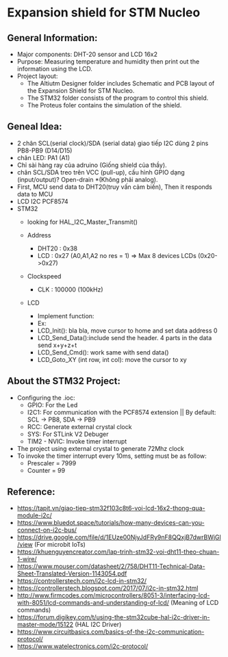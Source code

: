 # Expansion shield for STM Nucleo

## General Information:
- Major components: DHT-20 sensor and LCD 16x2
- Purpose: Measuring temperature and humidity then print out the information using the LCD.
- Project layout:
  - The Altiutm Designer folder includes Schematic and PCB layout of the Expansion Shield for STM Nucleo.
  - The STM32 folder consists of the program to control this shield.
  - The Proteus foler contains the simulation of the shield.

## Geneal Idea:
- 2 chân SCL(serial clock)/SDA (serial data) giao tiếp I2C dùng 2 pins PB8-PB9 (D14/D15)
- chân LED: PA1 (A1)
- Chỉ sài hàng ray của adruino (Giống shield của thầy).
- chân SCL/SDA treo trên VCC (pull-up), cấu hình GPIO dạng (input/output)? Open-drain *(Không phải analog).
- First, MCU send data to DHT20(truy vấn cảm biến), Then it responds data to MCU
- LCD I2C PCF8574
- STM32
  - looking for HAL_I2C_Master_Transmit()

  - Address 
  	- DHT20	:	0x38
	-  LCD	:	0x27 (A0,A1,A2 no res = 1) =>	Max 8 devices LCDs (0x20->0x27)
  - Clockspeed
	-  CLK 	:	100000 (100kHz)	

  - LCD
	- Implement function:
	- Ex:
	- LCD_Init(): bla bla, move cursor to home and set data address 0
	- LCD_Send_Data():include send the header. 4 parts in the data send x+y+z+t
	- LCD_Send_Cmd():	work same with send data()
	- LCD_Goto_XY (int row, int col): move the cursor to xy
		    
## About the STM32 Project:
- Configuring the .ioc:
  - GPIO: For the Led 
  - I2C1: For communication with the PCF8574 extension || By default: SCL -> PB8, SDA -> PB9
  - RCC: Generate external crystal clock
  - SYS: For STLink V2 Debuger
  - TIM2 - NVIC: Invoke timer interrupt
- The project using external crystal to generate 72Mhz clock
- To invoke the timer interrupt every 10ms, setting must be as follow:
  - Prescaler = 7999
  - Counter = 99

## Reference:
- https://tapit.vn/giao-tiep-stm32f103c8t6-voi-lcd-16x2-thong-qua-module-i2c/
- https://www.bluedot.space/tutorials/how-many-devices-can-you-connect-on-i2c-bus/
- https://drive.google.com/file/d/1EUze00NjyJdFRy9nF8QQxjB7dwrBWjGl/view (For microbit IoTs)
- https://khuenguyencreator.com/lap-trinh-stm32-voi-dht11-theo-chuan-1-wire/
- https://www.mouser.com/datasheet/2/758/DHT11-Technical-Data-Sheet-Translated-Version-1143054.pdf
- https://controllerstech.com/i2c-lcd-in-stm32/
- https://controllerstech.blogspot.com/2017/07/i2c-in-stm32.html
- http://www.firmcodes.com/microcontrollers/8051-3/interfacing-lcd-with-8051/lcd-commands-and-understanding-of-lcd/ (Meaning of LCD commands)
- https://forum.digikey.com/t/using-the-stm32cube-hal-i2c-driver-in-master-mode/15122 (HAL I2C Driver)
- https://www.circuitbasics.com/basics-of-the-i2c-communication-protocol/
- https://www.watelectronics.com/i2c-protocol/
